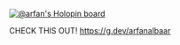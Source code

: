 [![@arfan's Holopin board](https://holopin.io/api/user/board?user=arfan)](https://holopin.io/@arfan)

<!--
**ArfanAlbaar/ArfanAlbaar** is a ✨ _special_ ✨ repository because its `README.md` (this file) appears on your GitHub profile.

Here are some ideas to get you started:

- 🔭 I’m currently working on ...
- 🌱 I’m currently learning ...
- 👯 I’m looking to collaborate on ...
- 🤔 I’m looking for help with ...
- 💬 Ask me about ...
- 📫 How to reach me: ...
- 😄 Pronouns: ...
- ⚡ Fun fact: ...
-->

CHECK THIS OUT!
https://g.dev/arfanalbaar
